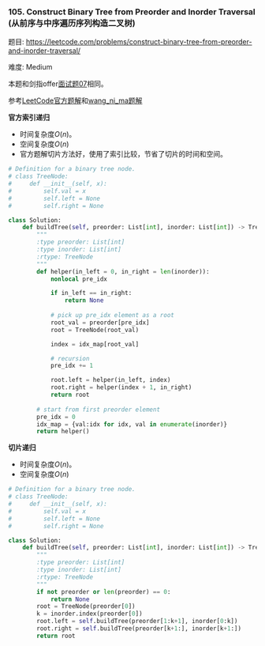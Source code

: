 ### 105. Construct Binary Tree from Preorder and Inorder Traversal (从前序与中序遍历序列构造二叉树)

题目:
<https://leetcode.com/problems/construct-binary-tree-from-preorder-and-inorder-traversal/>


难度:   Medium

本题和剑指offer[面试题07](https://leetcode-cn.com/problems/zhong-jian-er-cha-shu-lcof/)相同。

参考[LeetCode官方题解](https://leetcode-cn.com/problems/construct-binary-tree-from-preorder-and-inorder-traversal/solution/cong-qian-xu-he-zhong-xu-bian-li-xu-lie-gou-zao-er/)和[wang_ni_ma题解](https://leetcode-cn.com/problems/construct-binary-tree-from-preorder-and-inorder-traversal/solution/dong-hua-yan-shi-105-cong-qian-xu-yu-zhong-xu-bian/)


**官方索引递归**

- 时间复杂度$O(n)$。
- 空间复杂度$O(n)$
- 官方题解切片方法好，使用了索引比较，节省了切片的时间和空间。

```python
# Definition for a binary tree node.
# class TreeNode:
#     def __init__(self, x):
#         self.val = x
#         self.left = None
#         self.right = None

class Solution:
    def buildTree(self, preorder: List[int], inorder: List[int]) -> TreeNode:
        """
        :type preorder: List[int]
        :type inorder: List[int]
        :rtype: TreeNode
        """
        def helper(in_left = 0, in_right = len(inorder)):
            nonlocal pre_idx

            if in_left == in_right:
                return None
            
            # pick up pre_idx element as a root
            root_val = preorder[pre_idx]
            root = TreeNode(root_val)

            index = idx_map[root_val]

            # recursion 
            pre_idx += 1

            root.left = helper(in_left, index)
            root.right = helper(index + 1, in_right)
            return root
        
        # start from first preorder element
        pre_idx = 0
        idx_map = {val:idx for idx, val in enumerate(inorder)} 
        return helper()
```

**切片递归**

- 时间复杂度$O(n)$。
- 空间复杂度$O(n)$

```python
# Definition for a binary tree node.
# class TreeNode:
#     def __init__(self, x):
#         self.val = x
#         self.left = None
#         self.right = None

class Solution:
    def buildTree(self, preorder: List[int], inorder: List[int]) -> TreeNode:
        """
        :type preorder: List[int]
        :type inorder: List[int]
        :rtype: TreeNode
        """
        if not preorder or len(preorder) == 0:
            return None
        root = TreeNode(preorder[0])
        k = inorder.index(preorder[0])
        root.left = self.buildTree(preorder[1:k+1], inorder[0:k])
        root.right = self.buildTree(preorder[k+1:], inorder[k+1:])
        return root
```